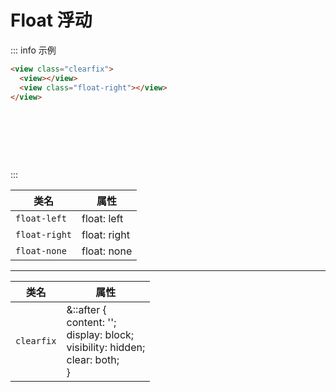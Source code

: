 # Float 浮动

<style lang="scss" scoped>
.wrapper > div {
  width: 120px;
  min-height: 40px;
  color: #fff;
  background-color: var(--pa-color-primary);
}
</style>

::: info 示例

```html
<view class="clearfix">
  <view></view>
  <view class="float-right"></view>
</view>
```

<div class="wrapper clearfix">
  <div></div>
  <div class="float-right"></div>
</div>

:::

| 类名          | 属性         |
| ------------- | ------------ |
| `float-left`  | float: left  |
| `float-right` | float: right |
| `float-none`  | float: none  |

---

| 类名       | 属性                                                                         |
| ---------- | ---------------------------------------------------------------------------- |
| `clearfix` | &::after {<br />content: '';<br />display: block;<br />visibility: hidden;<br />clear: both;<br />} |
